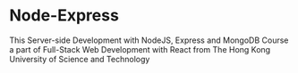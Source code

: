# Node-Express
This Server-side Development with NodeJS, Express and MongoDB Course a part of Full-Stack Web Development with React from The Hong Kong University of Science and Technology 